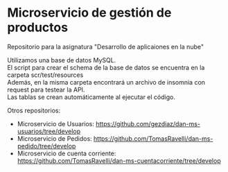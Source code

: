 # Microservicio de gestión de productos

Repositorio para la asignatura "Desarrollo de aplicaiones en la nube"

Utilizamos una base de datos MySQL.<br>
El script para crear el schema de la base de datos se encuentra en la carpeta scr/test/resources<br>
Además, en la misma carpeta encontrará un archivo de insomnia con request para testear la API.<br>
Las tablas se crean automáticamente al ejecutar el código.<br>

Otros repositorios:
- Microservicio de Usuarios: https://github.com/gezdiaz/dan-ms-usuarios/tree/develop
- Microservicio de Pedidos: https://github.com/TomasRavelli/dan-ms-pedido/tree/develop
- Microservicio de cuenta corriente: https://github.com/TomasRavelli/dan-ms-cuentacorriente/tree/develop
